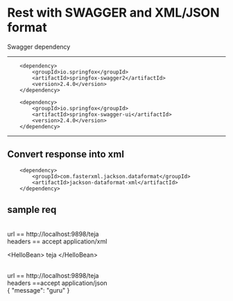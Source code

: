 <h1> Rest with SWAGGER and XML/JSON format</h1>
Swagger dependency

-------------------------------------------------------------------------------------------------------
		
		<dependency>
			<groupId>io.springfox</groupId>
			<artifactId>springfox-swagger2</artifactId>
			<version>2.4.0</version>
		</dependency>

		<dependency>
			<groupId>io.springfox</groupId>
			<artifactId>springfox-swagger-ui</artifactId>
			<version>2.4.0</version>
		</dependency>
----------------------------------------------------------------------------------------------------------
		
Convert response into xml
----------------------------------------------------------------------------------------------------------
		<dependency>
			<groupId>com.fasterxml.jackson.dataformat</groupId>
			<artifactId>jackson-dataformat-xml</artifactId>
		</dependency>		
		
<h2>sample req</h2>
</br>
url == http://localhost:9898/teja
</br>
headers == accept application/xml

&lt;HelloBean>
    <message>teja</message>
&lt;/HelloBean>

</br>
url == http://localhost:9898/teja
</br>
headers ==accept application/json
</br>
{
  "message": "guru"
}